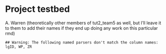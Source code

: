 Project testbed
================
A. Warren (theoretically other members of tut2\_team5 as well, but I’ll
leave it to them to add their names if they end up doing any work on
this particular rmd)

    ## Warning: The following named parsers don't match the column names: lgID, WP, ZR
